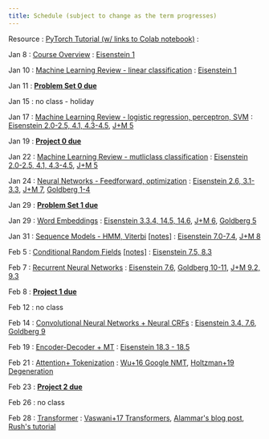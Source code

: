 ```yaml
---
title: Schedule (subject to change as the term progresses)
---
```


Resource 
: [PyTorch Tutorial (w/ links to Colab notebook)](https://cocoxu.github.io/CS7650_spring2024/slides/PyTorch_tutorial.pdf)
  : 
  
Jan 8
: [Course Overview](https://cocoxu.github.io/CS7650_spring2024/slides/lec1-intro.pdf)
  : [Eisenstein 1](https://github.com/jacobeisenstein/gt-nlp-class/blob/master/notes/eisenstein-nlp-notes.pdf)
  
Jan 10
: [Machine Learning Review - linear classification](https://cocoxu.github.io/CS7650_spring2024/slides/lec2-ml-a.pdf)
  : [Eisenstein 1](https://github.com/jacobeisenstein/gt-nlp-class/blob/master/notes/eisenstein-nlp-notes.pdf)

Jan 11
: **[Problem Set 0 due](https://github.com/cocoxu/CS7650_spring2024_projects/blob/master/Problem_Set_0/CS7650_PS0.pdf)**

Jan 15
: no class - holiday

Jan 17
: [Machine Learning Review - logistic regression, perceptron, SVM](https://cocoxu.github.io/CS7650_spring2024/slides/lec2-ml-b.pdf)
  : [Eisenstein 2.0-2.5, 4.1, 4.3-4.5](https://github.com/jacobeisenstein/gt-nlp-class/blob/master/notes/eisenstein-nlp-notes.pdf), [J+M 5](https://web.stanford.edu/~jurafsky/slp3/5.pdf)

Jan 19
: **[Project 0 due](https://colab.research.google.com/drive/1ZmtPv3fU2A-ZhxxEbK6D1NHEheqIFDNq?usp=sharing)**

Jan 22
: [Machine Learning Review - mutliclass classification](https://cocoxu.github.io/CS7650_spring2024/slides/lec3-mcc.pdf)
  : [Eisenstein 2.0-2.5, 4.1, 4.3-4.5](https://github.com/jacobeisenstein/gt-nlp-class/blob/master/notes/eisenstein-nlp-notes.pdf), [J+M 5](https://web.stanford.edu/~jurafsky/slp3/5.pdf)

Jan 24
: [Neural Networks - Feedforward, optimization](https://cocoxu.github.io/CS7650_spring2024/slides/lec4-nn.pdf)
  : [Eisenstein 2.6, 3.1-3.3](https://github.com/jacobeisenstein/gt-nlp-class/blob/master/notes/eisenstein-nlp-notes.pdf), [J+M 7](https://web.stanford.edu/~jurafsky/slp3/7.pdf), [Goldberg 1-4](https://arxiv.org/pdf/1510.00726.pdf)

Jan 29
: **[Problem Set 1 due](https://github.com/cocoxu/CS7650_spring2024_projects/blob/master/Problem_Set_1/CS7650_PS1.pdf)**

Jan 29
: [Word Embeddings](https://cocoxu.github.io/CS7650_spring2024/slides/lec5-word2vec.pdf)
  : [Eisenstein 3.3.4, 14.5, 14.6](https://github.com/jacobeisenstein/gt-nlp-class/blob/master/notes/eisenstein-nlp-notes.pdf), [J+M 6](https://web.stanford.edu/~jurafsky/slp3/6.pdf), [Goldberg 5](https://arxiv.org/pdf/1510.00726.pdf)

Jan 31
: [Sequence Models - HMM, Viterbi](https://cocoxu.github.io/CS7650_spring2024/slides/lec6-seq1.pdf) [[notes]](https://cocoxu.github.io/CS7650_spring2024/slides/lec6-seq1-notes.pdf)
  : [Eisenstein 7.0-7.4](https://github.com/jacobeisenstein/gt-nlp-class/blob/master/notes/eisenstein-nlp-notes.pdf), [J+M 8](https://web.stanford.edu/~jurafsky/slp3/8.pdf)

Feb 5
: [Conditional Random Fields](https://cocoxu.github.io/CS7650_spring2024/slides/lec7-seq2.pdf) [[notes]](https://cocoxu.github.io/CS7650_spring2024/slides/lec7-seq2-notes.pdf)
  : [Eisenstein 7.5, 8.3](https://github.com/jacobeisenstein/gt-nlp-class/blob/master/notes/eisenstein-nlp-notes.pdf)

Feb 7
: [Recurrent Neural Networks](https://cocoxu.github.io/CS7650_spring2024/slides/lec8-rnn.pdf)
  : [Eisenstein 7.6](https://github.com/jacobeisenstein/gt-nlp-class/blob/master/notes/eisenstein-nlp-notes.pdf), [Goldberg 10-11](https://arxiv.org/pdf/1510.00726.pdf), [J+M 9.2, 9.3](https://web.stanford.edu/~jurafsky/slp3/9.pdf)

Feb 8
: **[Project 1 due](https://colab.research.google.com/drive/1GILLRMPL5CA8IfTnwDbif0x5L3RlWugm?usp=sharing)**

Feb 12
: no class 

Feb 14
: [Convolutional Neural Networks + Neural CRFs](https://cocoxu.github.io/CS7650_spring2024/slides/lec9-cnn.pdf)
  : [Eisenstein 3.4, 7.6](https://github.com/jacobeisenstein/gt-nlp-class/blob/master/notes/eisenstein-nlp-notes.pdf), [Goldberg 9](https://arxiv.org/pdf/1510.00726.pdf)

Feb 19
: [Encoder-Decoder + MT](https://cocoxu.github.io/CS7650_spring2024/slides/lec10-seq2seq.pdf)
  : [Eisenstein 18.3 - 18.5](https://github.com/jacobeisenstein/gt-nlp-class/blob/master/notes/eisenstein-nlp-notes.pdf)

Feb 21
: [Attention+ Tokenization](https://cocoxu.github.io/CS7650_spring2024/slides/lec11-attention-nmt.pdf)
  : [Wu+16 Google NMT](https://arxiv.org/abs/1609.08144), [Holtzman+19 Degeneration](https://arxiv.org/pdf/1904.09751.pdf)

Feb 23
: **[Project 2 due](https://colab.research.google.com/drive/18RWiJPkbXO-lhV6dPGHmNLUplhdaEEir?usp=sharing)**

Feb 26
: no class 
  
Feb 28
: [Transformer](https://cocoxu.github.io/CS7650_spring2024/slides/lec12-transformer.pdf)
  : [Vaswani+17 Transformers](https://arxiv.org/pdf/1706.03762.pdf), [Alammar's blog post](http://jalammar.github.io/illustrated-transformer/), [Rush's tutorial](http://jalammar.github.io/illustrated-transformer/) 





